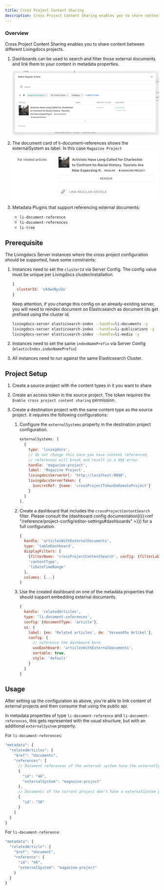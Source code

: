 ```yaml
---
title: Cross Project Content Sharing
description: Cross Project Content Sharing enables you to share content between different Livingdocs projects.
---
```


### Overview

Cross Project Content Sharing enables you to share content between different Livingdocs projects.


1. Dashboards can be used to search and filter those external documents and link them to your content in metadata properties.

   ![Alt text](useDashboard-table-dashboard.png)

2. The document card of li-document-references shows the externalSystem as label. In this case `Magazine Project`
   ![Alt text](li-document-references-card.png)

3. Metadata Plugins that support referencing external documents:
   - `li-document-reference`
   - `li-document-references`
   - `li-tree`


## Prerequisite

The Livingdocs Server instances where the cross project configuration should be supported, have some constraints:

1. Instances need to set the `clusterId` via Server Config. The config value must be unique per Livingdocs cluster/installation.

    ```js
    {
      clusterId: 'cAdwxNycQa'
    }
    ```

    Keep attention, if you change this config on an already-existing server, you will need to reindex document on Elasticsearch as document ids get prefixed using the cluster id.

    ```bash
    livingdocs-server elasticsearch-index --handle=li-documents -y
    livingdocs-server elasticsearch-index --handle=li-publications -y
    livingdocs-server elasticsearch-index --handle=li-media -y
    ```

2. Instances need to set the same `indexNamePrefix` via Server Config (`elasticIndex.indexNamePrefix`)
3. All instances need to run against the same Elasticsearch Cluster.

## Project Setup

1. Create a source project with the content types in it you want to share
2. Create an access token in the source project. The token requires the `Enable cross project content sharing` permission.
3. Create a destination project with the same content type as the source project.
   It requires the following configurations:

   1. Configure the `externalSystems` property in the destination project configuration.
      ```js
      externalSystems: [
        {
          type: 'livingdocs',
          // do not change this once you have content referenced,
          // references will break and result in a 404 error.
          handle: 'magazine-project',
          label: 'Magazine Project',
          livingdocsServerUrl: 'http://localhost:9090',
          livingdocsServerToken: {
            $secretRef: {name: 'crossProjectTokenOnRemoteProject'}
          }
        }
      ],
      ```
   3. Create a dashboard that includes the `crossProjectContentSearch` filter.
      Please consult the [dashboard config documentation]({{<ref "/reference/project-config/editor-settings#dashboards" >}}) for a full configuration.
      ```js
      {
        handle: 'articlesWithExternalDocuments',
        type: 'tableDashboard',
        displayFilters: [
          {filterName: 'crossProjectContentSearch', config: {filterLabel: 'Content Hubs'}},
          'contentType',
          'liDateTimeRange'
        ],
        columns: [...]
      }
      ```

   1. Use the created dashboard on one of the metadata properties that should support embedding external documents.
      ```js
      {
        handle: 'relatedArticles',
        type: 'li-document-references',
        config: {documentType: 'article'},
        ui: {
          label: {en: 'Related articles', de: 'Verwandte Artikel'},
          config: {
            // reference the dashboard here
            useDashboard: 'articlesWithExternalDocuments',
            sortable: true,
            style: 'default'
          }
        }
      }
      ```

## Usage

After setting up the configuration as above, you're able to link content of external projects and then consume that using the public api.

In metadata properties of type `li-document-reference` and `li-document-references`, this gets represented with the usual structure, but with an additional `externalSystem` property.

For `li-document-references`:
```js
"metadata": {
  "relatedArticles": {
    "$ref": "documents",
    "references": [
      // Document references of the external system have the externalSystem property
      {
        "id": "46",
        "externalSystem": "magazine-project"
      },
      // Documents of the current project don't have a externalSystem property
      {
        "id": "50"
      }
    ]
  }
}
```

For `li-document-reference`:
```js
"metadata": {
  "relatedArticle": {
    "$ref": "document",
    "reference": {
      "id": "46",
      "externalSystem": "magazine-project"
    }
  }
}
